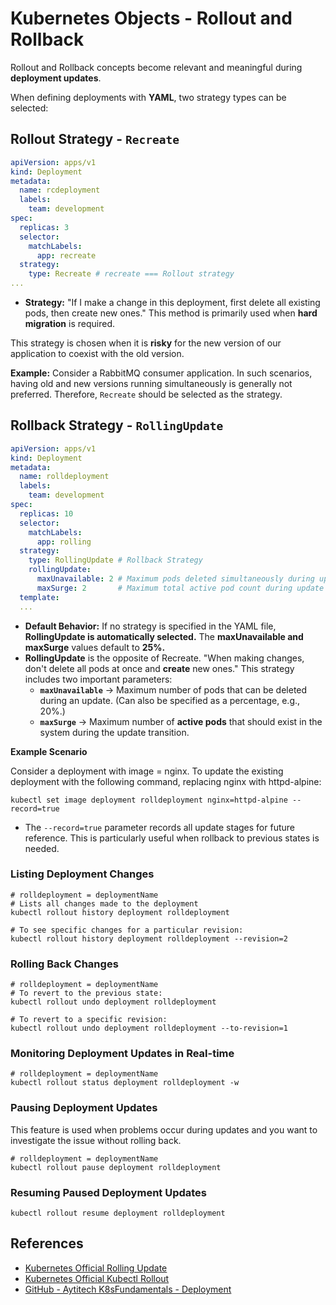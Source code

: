 # Kubernetes Objects - Rollout and Rollback

Rollout and Rollback concepts become relevant and meaningful during **deployment updates**.

When defining deployments with **YAML**, two strategy types can be selected:

## Rollout Strategy - **`Recreate`**

```yaml
apiVersion: apps/v1
kind: Deployment
metadata:
  name: rcdeployment
  labels:
    team: development
spec:
  replicas: 3
  selector:
    matchLabels:
      app: recreate 
  strategy:
    type: Recreate # recreate === Rollout strategy
... 
```

* **Strategy:** "If I make a change in this deployment, first delete all existing pods, then create new ones." This method is primarily used when **hard migration** is required.

This strategy is chosen when it is **risky** for the new version of our application to coexist with the old version.

**Example:** Consider a RabbitMQ consumer application. In such scenarios, having old and new versions running simultaneously is generally not preferred. Therefore, `Recreate` should be selected as the strategy.

## Rollback Strategy - **`RollingUpdate`**

```yaml
apiVersion: apps/v1
kind: Deployment
metadata:
  name: rolldeployment
  labels:
    team: development
spec:
  replicas: 10
  selector:
    matchLabels:
      app: rolling
  strategy:
    type: RollingUpdate # Rollback Strategy
    rollingUpdate:
      maxUnavailable: 2 # Maximum pods deleted simultaneously during update
      maxSurge: 2       # Maximum total active pod count during update
  template:
  ...
```

* **Default Behavior:** If no strategy is specified in the YAML file, **RollingUpdate is automatically selected.** The **maxUnavailable and maxSurge** values default to **25%.**
* **RollingUpdate** is the opposite of Recreate. "When making changes, don't delete all pods at once and **create** new ones." This strategy includes two important parameters:
    * **`maxUnavailable`** → Maximum number of pods that can be deleted during an update. (Can also be specified as a percentage, e.g., 20%.)
    * **`maxSurge`** → Maximum number of **active pods** that should exist in the system during the update transition.

**Example Scenario**

Consider a deployment with image = nginx. To update the existing deployment with the following command, replacing nginx with httpd-alpine:

```shell
kubectl set image deployment rolldeployment nginx=httpd-alpine --record=true
```

* The `--record=true` parameter records all update stages for future reference. This is particularly useful when rollback to previous states is needed.

### Listing Deployment Changes

```shell
# rolldeployment = deploymentName
# Lists all changes made to the deployment
kubectl rollout history deployment rolldeployment 

# To see specific changes for a particular revision:
kubectl rollout history deployment rolldeployment --revision=2
```

### Rolling Back Changes

```shell
# rolldeployment = deploymentName
# To revert to the previous state:
kubectl rollout undo deployment rolldeployment

# To revert to a specific revision:
kubectl rollout undo deployment rolldeployment --to-revision=1
```

### Monitoring Deployment Updates in Real-time

```shell
# rolldeployment = deploymentName
kubectl rollout status deployment rolldeployment -w 
```

### Pausing Deployment Updates

This feature is used when problems occur during updates and you want to investigate the issue without rolling back.

```shell
# rolldeployment = deploymentName
kubectl rollout pause deployment rolldeployment
```

### Resuming Paused Deployment Updates

```shell
kubectl rollout resume deployment rolldeployment
```

## References

- [Kubernetes Official Rolling Update](https://kubernetes.io/docs/tutorials/kubernetes-basics/update/update-intro/)
- [Kubernetes Official Kubectl Rollout](https://kubernetes.io/docs/reference/kubectl/generated/kubectl_rollout/)
- [GitHub - Aytitech K8sFundamentals - Deployment](https://github.com/aytitech/k8sfundamentals/tree/main/deployment)